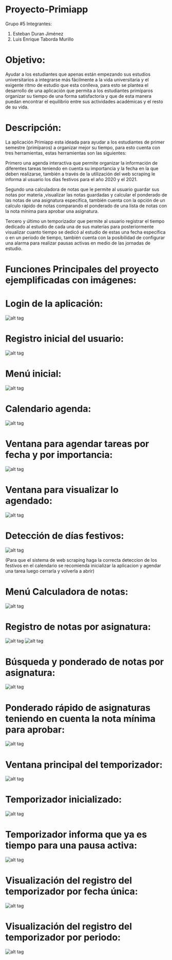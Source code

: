 # Proyecto-Primiapp

Grupo #5
Integrantes:
1. Esteban Duran Jiménez
2. Luis Enrique Taborda Murillo

# Objetivo:
Ayudar a los estudiantes que apenas están empezando sus estudios universitarios a integrarse más fácilmente a la vida universitaria y el exigente ritmo de estudio que esta conlleva, para esto se plantea el desarrollo de una aplicación que permita a los estudiantes primíparos organizar su tiempo de una forma satisfactoria y que de esta manera puedan encontrar el equilibrio entre sus actividades académicas y el resto de su vida.

# Descripción:
La aplicación Primiapp esta ideada para ayudar a los estudiantes de primer semestre (primíparos) a organizar mejor su tiempo, para esto cuenta con tres herramientas, estas herramientas son las siguientes:

Primero una agenda interactiva que permite organizar la información de diferentes tareas teniendo en cuenta su importancia y la fecha en la que deben realizarse, también a través de la utilización  del web scraping le informa al usuario los días festivos para el año 2020 y el 2021.

Segundo una calculadora de notas que le permite al usuario guardar sus notas por materia ,visualizar las notas guardadas y calcular el ponderado de las notas de una asignatura especifica, también cuenta con la opción de un calculo rápido de notas comparando el ponderado de una lista de notas con la nota mínima para aprobar una asignatura.

Tercero y último un temporizador que permite al usuario registrar el tiempo dedicado al estudio de cada una de sus materias para posteriormente visualizar cuanto tiempo se dedicó al estudio de estas una fecha específica o en un periodo de tiempo, también cuenta con la posibilidad de configurar una alarma para realizar pausas activas en medio de las jornadas de estudio.

# Funciones Principales del proyecto ejemplificadas con imágenes:


# Login de la aplicación:

![alt tag](https://github.com/eduran777/Proyecto-Primiapp/blob/main/Primiapp_Imagenes/Login.PNG?raw=true) 

# Registro inicial del usuario:

![alt tag](https://github.com/eduran777/Proyecto-Primiapp/blob/main/Primiapp_Imagenes/Se%20un%20primi%20amigo%20(registro).PNG?raw=true) 

# Menú inicial:

![alt tag](https://github.com/eduran777/Proyecto-Primiapp/blob/main/Primiapp_Imagenes/08b5c217-ea19-44fc-a5d8-b41dbc581153.jpeg?raw=true) 

# Calendario agenda:

![alt tag](https://github.com/eduran777/Proyecto-Primiapp/blob/main/Primiapp_Imagenes/Agenda%20-Calendario.PNG?raw=true)

# Ventana para agendar tareas por fecha y por importancia:

![alt tag](https://github.com/eduran777/Proyecto-Primiapp/blob/main/Primiapp_Imagenes/Guardando.PNG?raw=true)

# Ventana para visualizar lo agendado:

![alt tag](https://github.com/eduran777/Proyecto-Primiapp/blob/main/Primiapp_Imagenes/Agendado.PNG?raw=true)


# Detección de días festivos:

![alt tag](https://github.com/eduran777/Proyecto-Primiapp/blob/main/Primiapp_Imagenes/fc49dfdf-c1e4-4613-a166-32a674728468.jpeg?raw=true)

(Para que el sistema de web scraping haga la correcta deteccion de los festivos en el calendario se recomienda inicializar la aplicacion y agendar una tarea luego cerrarla y volverla a abrir)



# Menú Calculadora de notas:

![alt tag](https://github.com/eduran777/Proyecto-Primiapp/blob/main/Primiapp_Imagenes/Menu%20de%20notas.PNG?raw=true)

# Registro de notas por asignatura:

![alt tag](https://github.com/eduran777/Proyecto-Primiapp/blob/main/Primiapp_Imagenes/Notas%20por%20materia.PNG?raw=true)
![alt tag](https://github.com/eduran777/Proyecto-Primiapp/blob/main/Primiapp_Imagenes/Registro%20Notas.PNG?raw=true)

# Búsqueda y ponderado de notas por asignatura:

![alt tag](https://github.com/eduran777/Proyecto-Primiapp/blob/main/Primiapp_Imagenes/Ponderaro%20y%20busqueda.PNG?raw=true)

# Ponderado rápido de asignaturas teniendo en cuenta la nota mínima para aprobar:

![alt tag](https://github.com/eduran777/Proyecto-Primiapp/blob/main/Primiapp_Imagenes/Ponderado%20rapido.PNG?raw=true)

# Ventana principal del temporizador:

![alt tag](https://github.com/eduran777/Proyecto-Primiapp/blob/main/Primiapp_Imagenes/Temporizador.PNG?raw=true)

# Temporizador inicializado:

![alt tag](https://github.com/eduran777/Proyecto-Primiapp/blob/main/Primiapp_Imagenes/Temporizador%202.PNG?raw=true)

# Temporizador informa que ya es tiempo para una pausa activa:

![alt tag](https://github.com/eduran777/Proyecto-Primiapp/blob/main/Primiapp_Imagenes/Ya%20puede%20tomar%20un%20descanso.PNG?raw=true)

# Visualización del registro del temporizador por fecha única:

![alt tag](https://github.com/eduran777/Proyecto-Primiapp/blob/main/Primiapp_Imagenes/Temporizado%20registro%202.PNG?raw=true)


# Visualización del registro del temporizador por periodo:

![alt tag](https://github.com/eduran777/Proyecto-Primiapp/blob/main/Primiapp_Imagenes/Registro%20temeporizdor%20IDS.PNG?raw)





























